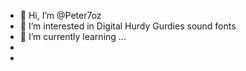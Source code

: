 - 👋 Hi, I’m @Peter7oz
- 👀 I’m interested in Digital Hurdy Gurdies sound fonts
- 🌱 I’m currently learning ...
-
-

<!---
Peter7oz/Peter7oz is a ✨ special ✨ repository because its `README.md` (this file) appears on your GitHub profile.
You can click the Preview link to take a look at your changes.
--->
